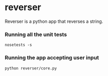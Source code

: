 # reverser

Reverser is a python app that reverses a string.

### Running all the unit tests

`nosetests -s`

### Running the app accepting user input

`python reverser/core.py`
